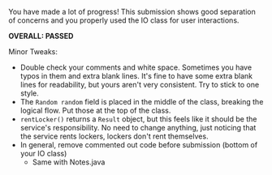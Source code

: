 You have made a lot of progress! This submission shows good separation of concerns and you properly used the IO class for user interactions.

**OVERALL: PASSED**

Minor Tweaks:

* Double check your comments and white space. Sometimes you have typos in them and extra blank lines. It's fine to have some extra blank lines for readability, but yours aren't very consistent. Try to stick to one style.
* The `Random random` field is placed in the middle of the class, breaking the logical flow. Put those at the top of the class.
* `rentLocker()` returns a `Result` object, but this feels like it should be the service's responsibility. No need to change anything, just noticing that the service rents lockers, lockers don't rent themselves.
* In general, remove commented out code before submission (bottom of your IO class)
  * Same with Notes.java